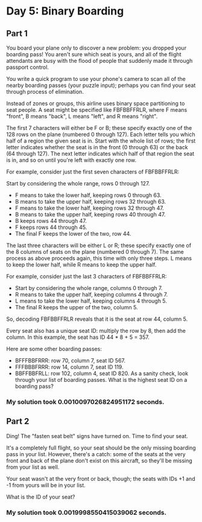 # Day 5: Binary Boarding 
## Part 1
You board your plane only to discover a new problem: you dropped your boarding pass! You aren't sure which seat is yours, and all of the flight attendants are busy with the flood of people that suddenly made it through passport control.

You write a quick program to use your phone's camera to scan all of the nearby boarding passes (your puzzle input); perhaps you can find your seat through process of elimination.

Instead of zones or groups, this airline uses binary space partitioning to seat people. A seat might be specified like FBFBBFFRLR, where F means "front", B means "back", L means "left", and R means "right".

The first 7 characters will either be F or B; these specify exactly one of the 128 rows on the plane (numbered 0 through 127). Each letter tells you which half of a region the given seat is in. Start with the whole list of rows; the first letter indicates whether the seat is in the front (0 through 63) or the back (64 through 127). The next letter indicates which half of that region the seat is in, and so on until you're left with exactly one row.

For example, consider just the first seven characters of FBFBBFFRLR:

Start by considering the whole range, rows 0 through 127.
+ F means to take the lower half, keeping rows 0 through 63.
+ B means to take the upper half, keeping rows 32 through 63.
+ F means to take the lower half, keeping rows 32 through 47.
+ B means to take the upper half, keeping rows 40 through 47.
+ B keeps rows 44 through 47.
+ F keeps rows 44 through 45.
+ The final F keeps the lower of the two, row 44.

The last three characters will be either L or R; these specify exactly one of the 8 columns of seats on the plane (numbered 0 through 7). The same process as above proceeds again, this time with only three steps. L means to keep the lower half, while R means to keep the upper half.

For example, consider just the last 3 characters of FBFBBFFRLR:

+ Start by considering the whole range, columns 0 through 7.
+ R means to take the upper half, keeping columns 4 through 7.
+ L means to take the lower half, keeping columns 4 through 5.
+ The final R keeps the upper of the two, column 5.

So, decoding FBFBBFFRLR reveals that it is the seat at row 44, column 5.

Every seat also has a unique seat ID: multiply the row by 8, then add the column. In this example, the seat has ID 44 * 8 + 5 = 357.

Here are some other boarding passes:

+ BFFFBBFRRR: row 70, column 7, seat ID 567.
+ FFFBBBFRRR: row 14, column 7, seat ID 119.
+ BBFFBBFRLL: row 102, column 4, seat ID 820.
As a sanity check, look through your list of boarding passes. What is the highest seat ID on a boarding pass?

### My solution took 0.0010097026824951172 seconds.

## Part 2

Ding! The "fasten seat belt" signs have turned on. Time to find your seat.

It's a completely full flight, so your seat should be the only missing boarding pass in your list. However, there's a catch: some of the seats at the very front and back of the plane don't exist on this aircraft, so they'll be missing from your list as well.

Your seat wasn't at the very front or back, though; the seats with IDs +1 and -1 from yours will be in your list.

What is the ID of your seat?

### My solution took 0.0019998550415039062 seconds.